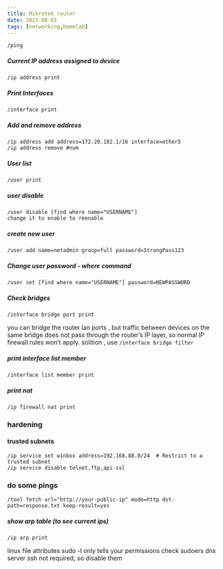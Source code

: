 ```yaml
---
title: Mikrotek router 
date: 2023-08-01
tags: [networking,homelab]
---
```


`/ping`



##### Current IP address assigned to device
```
/ip address print
```
##### Print Interfaces

```
/interface print
```

##### Add and remove address 

```
/ip address add address=172.20.182.1/16 interface=ether5
/ip address remove #num
```

##### User list 

```
/user print
```

##### user disable 

```
/user disable [find where name="USERNAME"]
change it to enable to reenable
```

##### create new user 

```
/user add name=netadmin group=full password=StrongPass123
```

##### Change user password - where command 

```
/user set [find where name="USERNAME"] password=NEWPASSWORD
```

##### Check bridges 

```
/interface bridge port print
```

you can bridge the router lan ports , but traffic between devices on the same bridge does not pass through the router’s IP layer, so normal IP firewall rules won’t apply.
solition , use `/interface bridge filter` 


##### print interface list member 

```
/interface list member print
```

##### print nat
```
/ip firewall nat print
```

### hardening 

#### trusted subnets 

```
/ip service set winbox address=192.168.88.0/24  # Restrict to a trusted subnet
/ip service disable telnet,ftp,api-ssl
```


### do some pings 


```
/tool fetch url="http://your-public-ip" mode=http dst-path=response.txt keep-result=yes
```

##### show  arp table (to see current ips)

```
/ip arp print
```

linux file attributes 
sudo -l only tells your permissions 
check sudoers 
dns server ssh not required, so disable them 